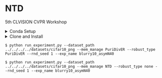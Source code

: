 # NTD
5th CLVISION CVPR Workshop

<details><summary>Conda Setup</summary>

```bash
$ conda create -n ntd python=3.10 -y
$ conda activate ntd
```

</details>


<details><summary>Clone and Install</summary>

```bash
$ cd ntd/
$ pip install -r requirements.txt
```

</details>

```
$ python run_experiment.py --dataset_path ../../../../datasets/cifar10_png --mem_manage PuriDivER --robust_type PuriDivER --rnd_seed 1 --exp_name blurry10_asymN40
```

```
$ python run_experiment.py --dataset_path ../../../../datasets/cifar10_png --mem_manage NTD --robust_type none --rnd_seed 1 --exp_name blurry10_asymN40
```
